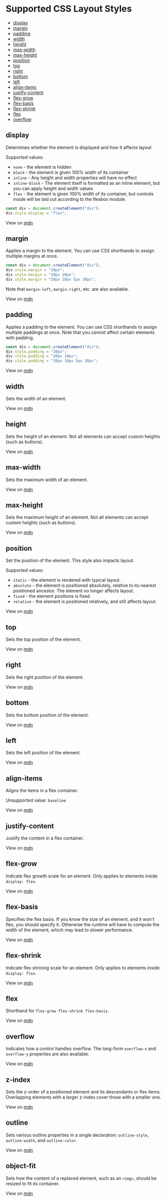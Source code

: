 # Supported CSS Layout Styles

* [display](#display)
* [margin](#margin)
* [padding](#padding)
* [width](#width)
* [height](#height)
* [max-width](#max-width)
* [max-height](#max-height)
* [position](#position)
* [top](#top)
* [right](#right)
* [bottom](#bottom)
* [left](#left)
* [align-items](#align-items)
* [justify-content](#justify-content)
* [flex-grow](#flex-grow)
* [flex-basis](#flex-basis)
* [flex-shrink](#flex-shrink)
* [flex](#flex)
* [overflow](#overflow)



## display

Determines whether the element is displayed and how it affects layout.

Supported values:
* `none` - the element is hidden
* `block` - the element is given 100% width of its container
* `inline` - Any height and width properties will have no effect
* `inline-block` - The element itself is formatted as an inline element, but you can apply height and width values
* `flex` - the element is given 100% width of its container, but controls inside will be laid out according to the flexbox module.

```js
const div = document.createElement("div");
div.style.display = "flex";
```

View on [mdn](https://developer.mozilla.org/en-US/docs/Web/CSS/display)

## margin

Applies a margin to the element. You can use CSS shorthands to assign multiple margins at once.

```js
const div = document.createElement("div");
div.style.margin = "20px";
div.style.margin = "20px 10px";
div.style.margin = "20px 10px 5px 30px";
```

Note that `margin-left`, `margin-right`, etc. are also available.

View on [mdn](https://developer.mozilla.org/en-US/docs/Web/CSS/margin)

## padding

Applies a padding to the element. You can use CSS shorthands to assign multiple paddings at once. Note that you _cannot_ affect certain elements with padding.

```js
const div = document.createElement("div");
div.style.padding = "20px";
div.style.padding = "20px 10px";
div.style.padding = "20px 10px 5px 30px";
```

View on [mdn](https://developer.mozilla.org/en-US/docs/Web/CSS/padding)

## width

Sets the width of an element.

View on [mdn](https://developer.mozilla.org/en-US/docs/Web/CSS/width)

## height

Sets the height of an element. Not all elements can accept custom heights (such as buttons).

View on [mdn](https://developer.mozilla.org/en-US/docs/Web/CSS/height)

## max-width

Sets the maximum width of an element.

View on [mdn](https://developer.mozilla.org/en-US/docs/Web/CSS/max-width)

## max-height

Sets the maximum height of an element. Not all elements can accept custom heights (such as buttons).

View on [mdn](https://developer.mozilla.org/en-US/docs/Web/CSS/max-height)

## position

Set the position of the element. This style also impacts layout.

Supported values:
* `static` - the element is rendered with typical layout.
* `absolute` - the element is positioned absolutely, relative to its nearest positioned ancestor. The element no longer affects layout.
* `fixed` - the element positions is fixed
* `relative` - the element is positioned relatively, and still affects layout.

View on [mdn](https://developer.mozilla.org/en-US/docs/Web/CSS/position)

## top

Sets the top position of the element.

View on [mdn](https://developer.mozilla.org/en-US/docs/Web/CSS/top)

## right

Sets the right position of the element.

View on [mdn](https://developer.mozilla.org/en-US/docs/Web/CSS/right)

## bottom

Sets the bottom position of the element.

View on [mdn](https://developer.mozilla.org/en-US/docs/Web/CSS/bottom)

## left

Sets the left position of the element.

View on [mdn](https://developer.mozilla.org/en-US/docs/Web/CSS/left)

## align-items

Aligns the items in a flex container.

Unsupported value: `baseline`

View on [mdn](https://developer.mozilla.org/en-US/docs/Web/CSS/align-items)

## justify-content

Justify the content in a flex container.

View on [mdn](https://developer.mozilla.org/en-US/docs/Web/CSS/justify-content)

## flex-grow

Indicate flex growth scale for an element. Only applies to elements inside `display: flex`.

View on [mdn](https://developer.mozilla.org/en-US/docs/Web/CSS/flex-grow)

## flex-basis

Specifies the flex basis. If you know the size of an element, and it won't flex, you should specify it. Otherwise the runtime will have to compute the width of the element, which may lead to slower performance.

View on [mdn](https://developer.mozilla.org/en-US/docs/Web/CSS/flex-basis)

## flex-shrink

Indicate flex shrining scale for an element. Only applies to elements inside `display: flex`.

View on [mdn](https://developer.mozilla.org/en-US/docs/Web/CSS/flex-shrink)

## flex

Shorthand for `flex-grow flex-shrink flex-basis`.

View on [mdn](https://developer.mozilla.org/en-US/docs/Web/CSS/flex)

## overflow

Indicates how a control handles overflow. The long-form `overflow-x` and `overflow-y` properties are also available.

View on [mdn](https://developer.mozilla.org/en-US/docs/Web/CSS/overflow)

## z-index

Sets the z-order of a positioned element and its descendants or flex items. Overlapping elements with a larger z-index cover those with a smaller one.

View on [mdn](https://developer.mozilla.org/en-US/docs/Web/CSS/z-index)

## outline

Sets various outline properties in a single declaration: `outline-style`, `outline-width`, and `outline-color`.

View on [mdn](https://developer.mozilla.org/en-US/docs/Web/CSS/outline)

## object-fit

Sets how the content of a replaced element, such as an `<img>`, should be resized to fit its container.

View on [mdn](https://developer.mozilla.org/en-US/docs/Web/CSS/object-fit)